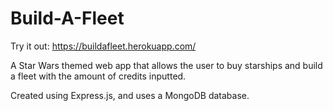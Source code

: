 # Build-A-Fleet
Try it out: https://buildafleet.herokuapp.com/

A Star Wars themed web app that allows the user to buy starships and build a fleet with the amount of credits inputted.

Created using Express.js, and uses a MongoDB database.
